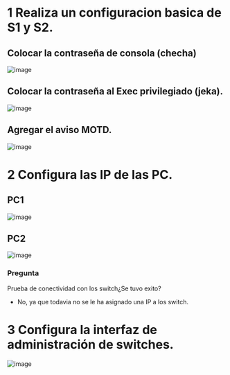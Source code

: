 # 1 Realiza un configuracion basica de S1 y S2.
##  Colocar la contraseña de consola (checha)
![image](https://github.com/EdwinJaraOFC/CDRGrupo5/assets/150297438/2e6868c2-a0dc-4ab6-ac34-3fb7bf36aa5f)
## Colocar la contraseña al Exec privilegiado (jeka).
![image](https://github.com/EdwinJaraOFC/CDRGrupo5/assets/150297438/3e898655-6fe9-4696-a539-fdf8e6a1cab9)
## Agregar el aviso MOTD.
![image](https://github.com/EdwinJaraOFC/CDRGrupo5/assets/150297438/758d9d20-af6a-458d-90f6-07961231d0d9)
# 2 Configura las IP de las PC.
## PC1
![image](https://github.com/EdwinJaraOFC/CDRGrupo5/assets/150297438/42a57f63-4f65-46ef-b1ea-9069d2ac0516)
## PC2
![image](https://github.com/EdwinJaraOFC/CDRGrupo5/assets/150297438/ba03f5f3-5c04-4888-b285-3b7020c7e829)
### Pregunta
Prueba de conectividad con los switch¿Se tuvo exito?
- No, ya que todavia no se le ha asignado una IP a los switch.
# 3 Configura la interfaz de administración de switches.
![image](https://github.com/EdwinJaraOFC/CDRGrupo5/assets/150297438/becb1a93-47f2-495e-9303-2d28511c3a2b)
